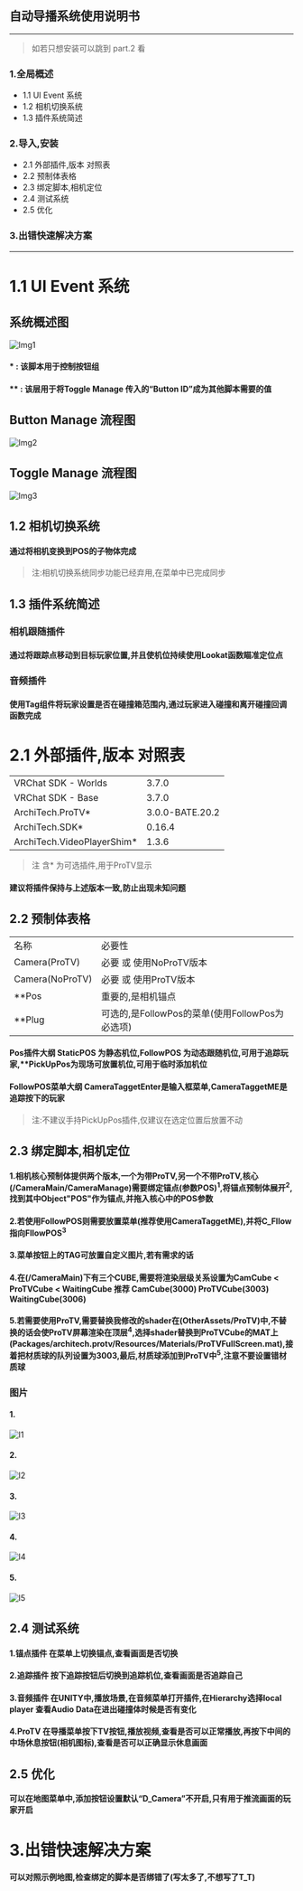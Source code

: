## 自动导播系统使用说明书
---

>如若只想安装可以跳到 part.2 看

### 1.全局概述
* 1.1 UI Event 系统
* 1.2 相机切换系统
* 1.3 插件系统简述
### 2.导入,安装
* 2.1 外部插件,版本 对照表
* 2.2 预制体表格
* 2.3 绑定脚本,相机定位
* 2.4 测试系统
* 2.5 优化
### 3.出错快速解决方案
---
# 1.1 UI Event 系统
## 系统概述图
![Img1](https://github.com/WangQAQ123/VRC-AutoCameraSystem/blob/main/Img/R1.png)
#### * : 该脚本用于控制按钮组
#### ** : 该层用于将Toggle Manage 传入的“Button ID”成为其他脚本需要的值
## Button Manage 流程图
![Img2](https://github.com/WangQAQ123/VRC-AutoCameraSystem/blob/main/Img/R2.png)
## Toggle Manage 流程图
![Img3](https://github.com/WangQAQ123/VRC-AutoCameraSystem/blob/main/Img/R3.png)
## 1.2 相机切换系统
#### 通过将相机变换到POS的子物体完成

> 注:相机切换系统同步功能已经弃用,在菜单中已完成同步

## 1.3 插件系统简述
### 相机跟随插件
#### 通过将跟踪点移动到目标玩家位置,并且使机位持续使用Lookat函数瞄准定位点
### 音频插件
#### 使用Tag组件将玩家设置是否在碰撞箱范围内,通过玩家进入碰撞和离开碰撞回调函数完成
# 2.1 外部插件,版本 对照表
<table>
    <tr>
        <td>VRChat SDK - Worlds</td>
        <td>3.7.0</td>
    </tr>
	<tr>
        <td>VRChat SDK - Base</td>
        <td>3.7.0</td>
    </tr>
    <tr>
        <td>ArchiTech.ProTV*</td>
        <td>3.0.0-BATE.20.2</td>
    </tr>
     <tr>
        <td>ArchiTech.SDK*</td>
        <td>0.16.4</td>
    </tr>
    <tr>
        <td>ArchiTech.VideoPlayerShim*</td>
        <td>1.3.6</td>
    </tr>
</table>

> 注 含* 为可选插件,用于ProTV显示

#### 建议将插件保持与上述版本一致,防止出现未知问题
## 2.2 预制体表格

<table>
    <tr>
        <td>名称</td>
        <td>必要性</td>
    </tr>
	<tr>
        <td>Camera(ProTV)</td>
        <td>必要 或 使用NoProTV版本 </td>
    </tr>
    <tr>
        <td>Camera(NoProTV)</td>
        <td>必要 或 使用ProTV版本</td>
    </tr>
     <tr>
        <td>**Pos</td>
        <td>重要的,是相机锚点</td>
    </tr>
    <tr>
        <td>**Plug</td>
        <td>可选的,是FollowPos的菜单(使用FollowPos为必选项)</td>
    </tr>
</table>

#### Pos插件大纲 StaticPOS 为静态机位,FollowPOS 为动态跟随机位,可用于追踪玩家,**PickUpPos为现场可放置机位,可用于临时添加机位
#### FollowPOS菜单大纲 CameraTaggetEnter是输入框菜单,CameraTaggetME是追踪按下的玩家

> 注:不建议手持PickUpPos插件,仅建议在选定位置后放置不动

## 2.3 绑定脚本,相机定位
#### 1.相机核心预制体提供两个版本,一个为带ProTV,另一个不带ProTV,核心(/CameraMain/CameraManage)需要绑定锚点(参数POS)<sup>1</sup>,将锚点预制体展开<sup>2</sup>,找到其中Object"POS"作为锚点,并拖入核心中的POS参数
#### 2.若使用FollowPOS则需要放置菜单(推荐使用CameraTaggetME),并将C_Fllow指向FllowPOS<sup>3</sup>
#### 3.菜单按钮上的TAG可放置自定义图片,若有需求的话
#### 4.在(/CameraMain)下有三个CUBE,需要将渲染层级关系设置为CamCube < ProTVCube < WaitingCube 推荐 CamCube(3000) ProTVCube(3003) WaitingCube(3006)
#### 5.若需要使用ProTV,需要替换我修改的shader在(OtherAssets/ProTV)中,不替换的话会使ProTV屏幕渲染在顶层<sup>4</sup>,选择shader替换到ProTVCube的MAT上(Packages/architech.protv/Resources/Materials/ProTVFullScreen.mat),接着把材质球的队列设置为3003,最后,材质球添加到ProTV中<sup>5</sup>,注意不要设置错材质球

### 图片
#### 1.
![I1](https://github.com/WangQAQ123/VRC-AutoCameraSystem/blob/main/Img/R4.png)
#### 2.
![I2](https://github.com/WangQAQ123/VRC-AutoCameraSystem/blob/main/Img/R5.png)
#### 3.
![I3](https://github.com/WangQAQ123/VRC-AutoCameraSystem/blob/main/Img/R6.png)
#### 4.
![I4](https://github.com/WangQAQ123/VRC-AutoCameraSystem/blob/main/Img/R7.png)
#### 5.
![I5](https://github.com/WangQAQ123/VRC-AutoCameraSystem/blob/main/Img/R8.png)

## 2.4 测试系统
#### 1.锚点插件  在菜单上切换锚点,查看画面是否切换
#### 2.追踪插件  按下追踪按钮后切换到追踪机位,查看画面是否追踪自己
#### 3.音频插件  在UNITY中,播放场景,在音频菜单打开插件,在Hierarchy选择local player 查看Audio Data在进出碰撞体时候是否有变化
#### 4.ProTV 在导播菜单按下TV按钮,播放视频,查看是否可以正常播放,再按下中间的中场休息按钮(相机图标),查看是否可以正确显示休息画面
## 2.5 优化
#### 可以在地图菜单中,添加按钮设置默认“D_Camera”不开启,只有用于推流画面的玩家开启
# 3.出错快速解决方案
#### 可以对照示例地图,检查绑定的脚本是否绑错了(写太多了,不想写了T_T)
